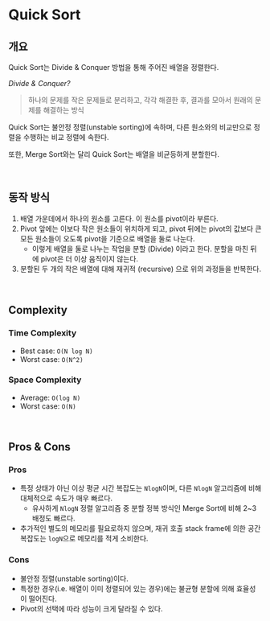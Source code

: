 # Quick Sort

## 개요
Quick Sort는 Divide & Conquer 방법을 통해 주어진 배열을 정렬한다.

*Divide & Conquer?*
> 하나의 문제를 작은 문제들로 분리하고, 각각 해결한 후, 결과를 모아서 원래의 문제를 해결하는 방식

Quick Sort는 불안정 정렬(unstable sorting)에 속하며, 다른 원소와의 비교만으로 정렬을 수행하는 비교 정렬에 속한다.

또한, Merge Sort와는 달리 Quick Sort는 배열을 비균등하게 분할한다.

<br>

## 동작 방식
1. 배열 가운데에서 하나의 원소를 고른다. 이 원소를 pivot이라 부른다.
2. Pivot 앞에는 이보다 작은 원소들이 위치하게 되고, pivot 뒤에는 pivot의 값보다 큰 모든 원소들이 오도록 pivot을 기준으로 배열을 둘로 나눈다.
   - 이렇게 배열을 둘로 나누는 작업을 분할 (Divide) 이라고 한다. 분할을 마친 뒤에 pivot은 더 이상 움직이지 않는다.
3. 분할된 두 개의 작은 배열에 대해 재귀적 (recursive) 으로 위의 과정들을 반복한다.

<br>

## Complexity
### Time Complexity
- Best case: `O(N log N)`
- Worst case: `O(N^2)`

### Space Complexity
- Average:  `O(log N)`
- Worst case: `O(N)`

<br>

## Pros & Cons
### Pros
- 특정 상태가 아닌 이상 평균 시간 복잡도는 `NlogN`이며, 다른 `NlogN` 알고리즘에 비해 대체적으로 속도가 매우 빠르다. 
  - 유사하게 `NlogN` 정렬 알고리즘 중 분할 정복 방식인 Merge Sort에 비해 2~3배정도 빠르다.
- 추가적인 별도의 메모리를 필요로하지 않으며, 재귀 호출 stack frame에 의한 공간 복잡도는 `logN`으로 메모리를 적게 소비한다.

### Cons

- 불안정 정렬(unstable sorting)이다.
- 특정한 경우(i.e. 배열이 이미 정렬되어 있는 경우)에는 불균형 분할에 의해 효율성이 떨어진다.
- Pivot의 선택에 따라 성능이 크게 달라질 수 있다.